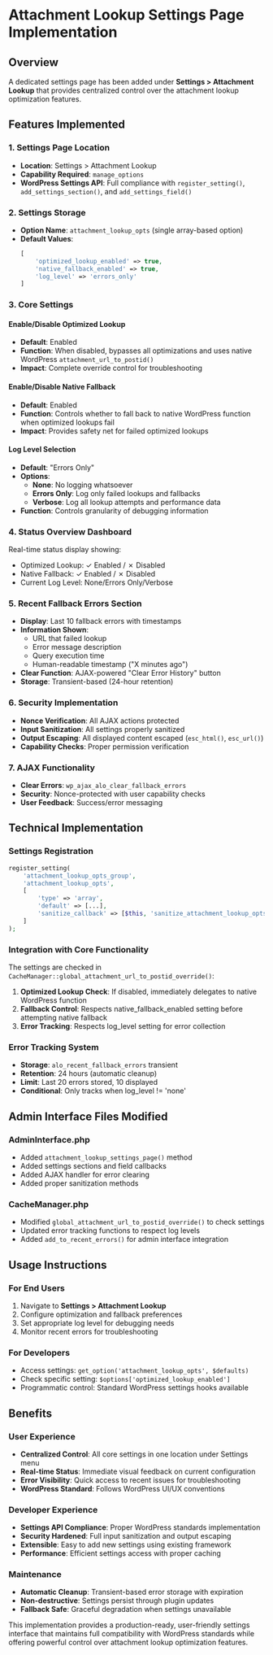 # Attachment Lookup Settings Page Implementation

## Overview
A dedicated settings page has been added under **Settings > Attachment Lookup** that provides centralized control over the attachment lookup optimization features.

## Features Implemented

### 1. Settings Page Location
- **Location**: Settings > Attachment Lookup  
- **Capability Required**: `manage_options`
- **WordPress Settings API**: Full compliance with `register_setting()`, `add_settings_section()`, and `add_settings_field()`

### 2. Settings Storage
- **Option Name**: `attachment_lookup_opts` (single array-based option)
- **Default Values**:
  ```php
  [
      'optimized_lookup_enabled' => true,
      'native_fallback_enabled' => true, 
      'log_level' => 'errors_only'
  ]
  ```

### 3. Core Settings

#### Enable/Disable Optimized Lookup
- **Default**: Enabled
- **Function**: When disabled, bypasses all optimizations and uses native WordPress `attachment_url_to_postid()`
- **Impact**: Complete override control for troubleshooting

#### Enable/Disable Native Fallback  
- **Default**: Enabled
- **Function**: Controls whether to fall back to native WordPress function when optimized lookups fail
- **Impact**: Provides safety net for failed optimized lookups

#### Log Level Selection
- **Default**: "Errors Only"
- **Options**:
  - **None**: No logging whatsoever
  - **Errors Only**: Log only failed lookups and fallbacks
  - **Verbose**: Log all lookup attempts and performance data
- **Function**: Controls granularity of debugging information

### 4. Status Overview Dashboard
Real-time status display showing:
- Optimized Lookup: ✓ Enabled / ✗ Disabled
- Native Fallback: ✓ Enabled / ✗ Disabled  
- Current Log Level: None/Errors Only/Verbose

### 5. Recent Fallback Errors Section
- **Display**: Last 10 fallback errors with timestamps
- **Information Shown**:
  - URL that failed lookup
  - Error message description
  - Query execution time
  - Human-readable timestamp ("X minutes ago")
- **Clear Function**: AJAX-powered "Clear Error History" button
- **Storage**: Transient-based (24-hour retention)

### 6. Security Implementation
- **Nonce Verification**: All AJAX actions protected
- **Input Sanitization**: All settings properly sanitized
- **Output Escaping**: All displayed content escaped (`esc_html()`, `esc_url()`)
- **Capability Checks**: Proper permission verification

### 7. AJAX Functionality
- **Clear Errors**: `wp_ajax_alo_clear_fallback_errors`
- **Security**: Nonce-protected with user capability checks
- **User Feedback**: Success/error messaging

## Technical Implementation

### Settings Registration
```php
register_setting(
    'attachment_lookup_opts_group',
    'attachment_lookup_opts',
    [
        'type' => 'array',
        'default' => [...],
        'sanitize_callback' => [$this, 'sanitize_attachment_lookup_opts']
    ]
);
```

### Integration with Core Functionality
The settings are checked in `CacheManager::global_attachment_url_to_postid_override()`:

1. **Optimized Lookup Check**: If disabled, immediately delegates to native WordPress function
2. **Fallback Control**: Respects native_fallback_enabled setting before attempting native fallback
3. **Error Tracking**: Respects log_level setting for error collection

### Error Tracking System
- **Storage**: `alo_recent_fallback_errors` transient
- **Retention**: 24 hours (automatic cleanup)
- **Limit**: Last 20 errors stored, 10 displayed
- **Conditional**: Only tracks when log_level != 'none'

## Admin Interface Files Modified

### AdminInterface.php
- Added `attachment_lookup_settings_page()` method
- Added settings sections and field callbacks
- Added AJAX handler for error clearing
- Added proper sanitization methods

### CacheManager.php  
- Modified `global_attachment_url_to_postid_override()` to check settings
- Updated error tracking functions to respect log levels
- Added `add_to_recent_errors()` for admin interface integration

## Usage Instructions

### For End Users
1. Navigate to **Settings > Attachment Lookup**
2. Configure optimization and fallback preferences
3. Set appropriate log level for debugging needs
4. Monitor recent errors for troubleshooting

### For Developers
- Access settings: `get_option('attachment_lookup_opts', $defaults)`
- Check specific setting: `$options['optimized_lookup_enabled']`
- Programmatic control: Standard WordPress settings hooks available

## Benefits

### User Experience
- **Centralized Control**: All core settings in one location under Settings menu
- **Real-time Status**: Immediate visual feedback on current configuration
- **Error Visibility**: Quick access to recent issues for troubleshooting
- **WordPress Standard**: Follows WordPress UI/UX conventions

### Developer Experience  
- **Settings API Compliance**: Proper WordPress standards implementation
- **Security Hardened**: Full input sanitization and output escaping
- **Extensible**: Easy to add new settings using existing framework
- **Performance**: Efficient settings access with proper caching

### Maintenance
- **Automatic Cleanup**: Transient-based error storage with expiration
- **Non-destructive**: Settings persist through plugin updates
- **Fallback Safe**: Graceful degradation when settings unavailable

This implementation provides a production-ready, user-friendly settings interface that maintains full compatibility with WordPress standards while offering powerful control over attachment lookup optimization features. 